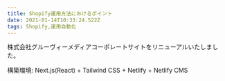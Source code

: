 ```yaml
---
title: Shopify運用方法におけるポイント
date: 2021-01-14T10:33:24.522Z
tags: Shopify,運用自動化
---
```

株式会社グルーヴィーメディアコーポレートサイトをリニューアルいたしました。

構築環境: Next.js(React) + Tailwind CSS + Netlify + Netlify CMS
